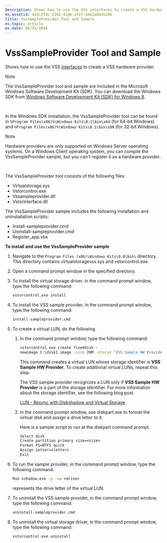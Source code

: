 ```yaml
---
Description: Shows how to use the VSS interfaces to create a VSS hardware provider.
ms.assetid: 4d3c3f3c-22d2-4246-afef-aee2a0bd52d6
title: VssSampleProvider Tool and Sample
ms.topic: article
ms.date: 05/31/2018
---
```


# VssSampleProvider Tool and Sample

Shows how to use the VSS [interfaces](volume-shadow-copy-api-interfaces.md) to create a VSS hardware provider.

> [!Note]  
> The VssSampleProvider tool and sample are included in the Microsoft Windows Software Development Kit (SDK). You can download the Windows SDK from [Windows Software Development Kit (SDK) for Windows 8](https://developer.microsoft.com/windows/downloads/windows-8-sdk).

 

In the Windows SDK installation, the VssSampleProvider tool can be found in `%Program Files(x86)%\Windows Kits\8.1\bin\x64` (for 64-bit Windows) and `%Program Files(x86)%\Windows Kits\8.1\bin\x86` (for 32-bit Windows).

> [!Note]  
> Hardware providers are only supported on Windows Server operating systems. On a Windows Client operating system, you can compile the VssSampleProvider sample, but you can't register it as a hardware provider.

 

The VssSampleProvider tool consists of the following files:

-   Virtualstorage.sys
-   Vstorcontrol.exe
-   Vssampleprovider.dll
-   Vstorinterface.dll

The VssSampleProvider sample includes the following installation and uninstallation scripts:

-   Install-sampleprovider.cmd
-   Uninstall-sampleprovider.cmd
-   Register\_app.vbs

**To install and use the VssSampleProvider sample**

1.  Navigate to the `Program Files (x86)\Windows Kits\8.0\bin\` directory. This directory contains virtualstoragevss.sys and vstorcontrol.exe.
2.  Open a command prompt window in the specified directory.
3.  To install the virtual storage driver, in the command prompt window, type the following command:

    ```cmd
    vstorcontrol.exe install
    ```

    

4.  To install the VSS sample provider, in the command prompt window, type the following command:

    ```cmd
    install-sampleprovider.cmd
    ```

    

5.  To create a virtual LUN, do the following.

    1.  In the command prompt window, type the following command:

        ```cmd
        vstorcontrol.exe create fixeddisk -
        newimage C:\disk1.image -size 20M -storid "VSS Sample HW Provider"
        ```

        

        This command creates a virtual LUN whose storage identifier is **VSS Sample HW Provider**. To create additional virtual LUNs, repeat this step.

        The VSS sample provider recognizes a LUN only if **VSS Sample HW Provider** is a part of the storage identifier. For more information about the storage identifier, see the following blog post.

        [LUN - Resync with Diskshadow and Virtual Storage](https://blogs.msdn.microsoft.com/b/himanshu_kale/archive/2009/06/02/lun-resync-with-diskshadow-virtual-storage.aspx)

    2.  In the command prompt window, use diskpart.exe to format the virtual disk and assign a drive letter to it.

        Here is a sample script to run at the diskpart command prompt.

        ```cmd
        Select disk 
        Create partition primary size=<size>
        Format FS=NTFS quick
        Assign Letter=<letter>
        Exit
        ```

        

6.  To run the sample provider, in the command prompt window, type the following command:

    ```cmd
    Run vshadow.exe -p -nw <drive>
    ```

    

    *<drive>* represents the drive letter of the virtual LUN.

7.  To uninstall the VSS sample provider, in the command prompt window, type the following command:

    ```cmd
    uninstall-sampleprovider.cmd
    ```

    

8.  To uninstall the virtual storage driver, in the command prompt window, type the following command:

    ```cmd
    vstorcontrol.exe uninstall
    ```

    

 

 



